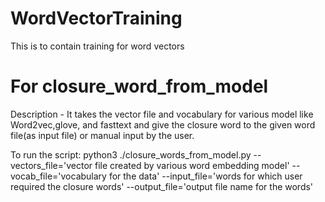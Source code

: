 # WordVectorTraining
This is to contain training for word vectors

# For closure_word_from_model
Description - It takes the vector file and vocabulary for various model like Word2vec,glove, and fasttext and give the
closure word to the given word file(as input file) or manual input by the user.

To run the script:
python3 ./closure_words_from_model.py --vectors_file='vector file created by various word embedding model'  --vocab_file='vocabulary for the data' --input_file='words for which user required the closure words'
--output_file='output file name for the words'
